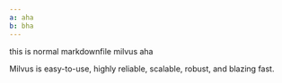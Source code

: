 ```yaml
---
a: aha
b: bha
---
```


this is normal markdownfile
<span class="tip" data-tip="Milvus is easy-to-use, highly reliable, scalable, robust, and blazing fast.">milvus</span>
aha

Milvus is easy-to-use, highly reliable, scalable, robust, and blazing fast.
